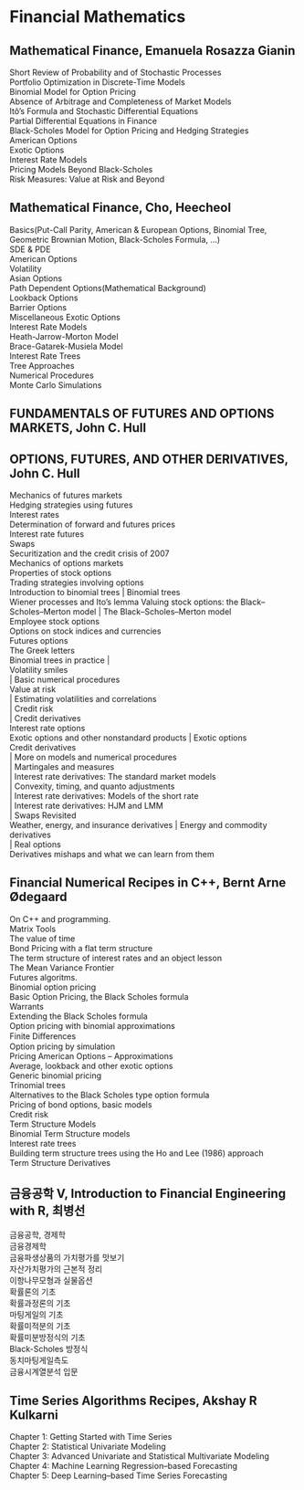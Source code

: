 # Financial Mathematics
## Mathematical Finance, Emanuela Rosazza Gianin
Short Review of Probability and of Stochastic Processes  
Portfolio Optimization in Discrete-Time Models  
Binomial Model for Option Pricing  
Absence of Arbitrage and Completeness of Market Models  
Itô’s Formula and Stochastic Differential Equations  
Partial Differential Equations in Finance  
Black-Scholes Model for Option Pricing and Hedging Strategies  
American Options  
Exotic Options  
Interest Rate Models  
Pricing Models Beyond Black-Scholes  
Risk Measures: Value at Risk and Beyond

## Mathematical Finance, Cho, Heecheol
Basics(Put-Call Parity, American & European Options, Binomial Tree, Geometric Brownian Motion, Black-Scholes Formula, ...)  
SDE & PDE  
American Options  
Volatility  
Asian Options  
Path Dependent Options(Mathematical Background)  
Lookback Options  
Barrier Options  
Miscellaneous Exotic Options  
Interest Rate Models  
Heath-Jarrow-Morton Model  
Brace-Gatarek-Musiela Model  
Interest Rate Trees  
Tree Approaches  
Numerical Procedures  
Monte Carlo Simulations  



## FUNDAMENTALS OF FUTURES AND OPTIONS MARKETS, John C. Hull
## OPTIONS, FUTURES, AND OTHER DERIVATIVES, John C. Hull
Mechanics of futures markets  
Hedging strategies using futures  
Interest rates  
Determination of forward and futures prices  
Interest rate futures  
Swaps  
Securitization and the credit crisis of 2007  
Mechanics of options markets  
Properties of stock options  
Trading strategies involving options  
Introduction to binomial trees | Binomial trees  
Wiener processes and Ito’s lemma
Valuing stock options: the Black–Scholes–Merton model | The Black–Scholes–Merton model  
Employee stock options  
Options on stock indices and currencies  
Futures options  
The Greek letters  
Binomial trees in practice |  
Volatility smiles  
| Basic numerical procedures  
Value at risk  
| Estimating volatilities and correlations  
| Credit risk  
| Credit derivatives  
Interest rate options  
Exotic options and other nonstandard products | Exotic options  
Credit derivatives  
| More on models and numerical procedures  
| Martingales and measures  
| Interest rate derivatives: The standard market models  
| Convexity, timing, and quanto adjustments  
| Interest rate derivatives: Models of the short rate  
| Interest rate derivatives: HJM and LMM  
| Swaps Revisited  
Weather, energy, and insurance derivatives | Energy and commodity derivatives  
| Real options  
Derivatives mishaps and what we can learn from them  

## Financial Numerical Recipes in C++, Bernt Arne Ødegaard
On C++ and programming.  
Matrix Tools  
The value of time  
Bond Pricing with a flat term structure  
The term structure of interest rates and an object lesson  
The Mean Variance Frontier  
Futures algoritms.  
Binomial option pricing  
Basic Option Pricing, the Black Scholes formula  
Warrants  
Extending the Black Scholes formula  
Option pricing with binomial approximations  
Finite Diﬀerences  
Option pricing by simulation  
Pricing American Options – Approximations  
Average, lookback and other exotic options  
Generic binomial pricing  
Trinomial trees  
Alternatives to the Black Scholes type option formula  
Pricing of bond options, basic models  
Credit risk  
Term Structure Models  
Binomial Term Structure models  
Interest rate trees  
Building term structure trees using the Ho and Lee (1986) approach  
Term Structure Derivatives  


## 금융공학 V, Introduction to Financial Engineering with R, 최병선
금융공학, 경제학  
금융경제학  
금융파생상품의 가치평가를 맛보기  
자산가치평가의 근본적 정리  
이항나무모형과 실물옵션  
확률론의 기초  
확률과정론의 기초  
마팅게일의 기초  
확률미적분의 기초  
확률미분방정식의 기초  
Black-Scholes 방정식  
동치마팅게일측도  
금융시계열분석 입문  


## Time Series Algorithms Recipes, Akshay R Kulkarni
Chapter 1: Getting Started with Time Series  
Chapter 2: Statistical Univariate Modeling  
Chapter 3: Advanced Univariate and Statistical Multivariate Modeling  
Chapter 4: Machine Learning Regression–based Forecasting  
Chapter 5: Deep Learning–based Time Series Forecasting  
